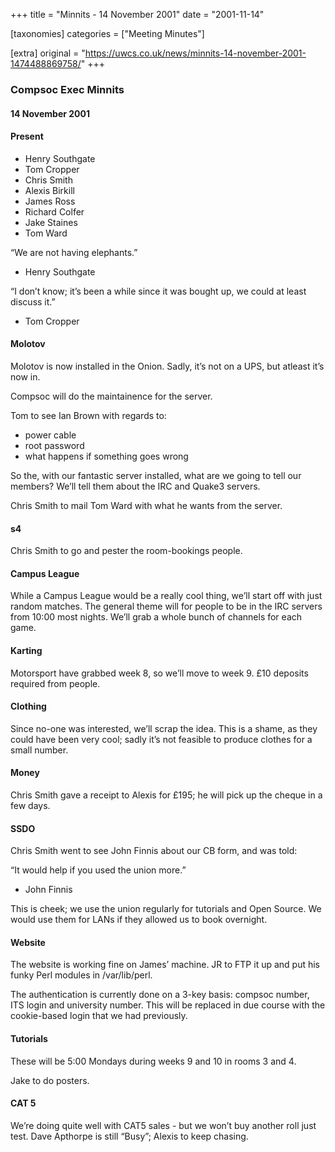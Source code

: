 +++
title = "Minnits - 14 November 2001"
date = "2001-11-14"

[taxonomies]
categories = ["Meeting Minutes"]

[extra]
original = "https://uwcs.co.uk/news/minnits-14-november-2001-1474488869758/"
+++

### Compsoc Exec Minnits

#### 14 November 2001

#### Present

  - Henry Southgate
  - Tom Cropper
  - Chris Smith
  - Alexis Birkill
  - James Ross
  - Richard Colfer
  - Jake Staines
  - Tom Ward

“We are not having elephants.”

  - Henry Southgate

“I don’t know; it’s been a while since it was bought up, we could at least discuss it.”

  - Tom Cropper

#### Molotov

Molotov is now installed in the Onion. Sadly, it’s not on a UPS, but atleast it’s now in.

Compsoc will do the maintainence for the server.

Tom to see Ian Brown with regards to:

  - power cable
  - root password
  - what happens if something goes wrong

So the, with our fantastic server installed, what are we going to tell our members? We’ll tell them about the IRC and Quake3 servers.

Chris Smith to mail Tom Ward with what he wants from the server.

#### s4

Chris Smith to go and pester the room-bookings people.

#### Campus League

While a Campus League would be a really cool thing, we’ll start off with just random matches. The general theme will for people to be in the IRC servers from 10:00 most nights. We’ll grab a whole bunch of channels for each game.

#### Karting

Motorsport have grabbed week 8, so we’ll move to week 9. £10 deposits required from people.

#### Clothing

Since no-one was interested, we’ll scrap the idea. This is a shame, as they could have been very cool; sadly it’s not feasible to produce clothes for a small number.

#### Money

Chris Smith gave a receipt to Alexis for £195; he will pick up the cheque in a few days.

#### SSDO

Chris Smith went to see John Finnis about our CB form, and was told:

“It would help if you used the union more.”

  - John Finnis

This is cheek; we use the union regularly for tutorials and Open Source. We would use them for LANs if they allowed us to book overnight.

#### Website

The website is working fine on James’ machine. JR to FTP it up and put his funky Perl modules in /var/lib/perl.

The authentication is currently done on a 3-key basis: compsoc number, ITS login and university number. This will be replaced in due course with the cookie-based login that we had previously.

#### Tutorials

These will be 5:00 Mondays during weeks 9 and 10 in rooms 3 and 4.

Jake to do posters.

#### CAT 5

We’re doing quite well with CAT5 sales - but we won’t buy another roll just test. Dave Apthorpe is still “Busy”; Alexis to keep chasing.
